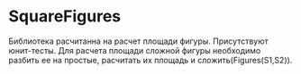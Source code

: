 # SquareFigures
Библиотека расчитанна на расчет площади фигуры.
Присутствуют юнит-тесты.
Для расчета площади сложной фигуры необходимо разбить ее на простые, расчитать их площадь и сложить(Figures(S1,S2)).
